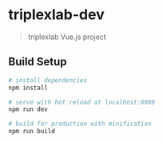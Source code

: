 # triplexlab-dev

> triplexlab Vue.js project

## Build Setup

``` bash
# install dependencies
npm install

# serve with hot reload at localhost:8080
npm run dev

# build for production with minification
npm run build 
```

